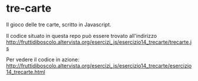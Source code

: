 # tre-carte
Il gioco delle tre carte, scritto in Javascript.

Il codice situato in questa repo può essere trovato all'indirizzo http://fruttidiboscolo.altervista.org/esercizi_js/esercizio14_trecarte/trecarte.js

Per vedere il codice in azione:
http://fruttidiboscolo.altervista.org/esercizi_js/esercizio14_trecarte/esercizio14_trecarte.html
